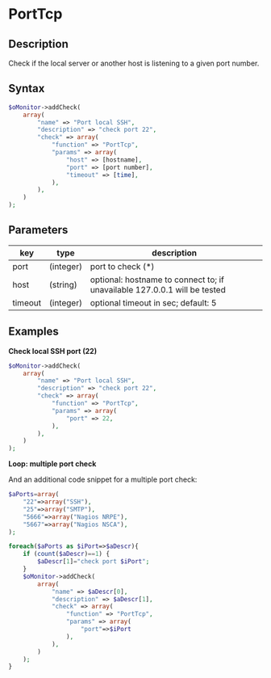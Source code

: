 # PortTcp #

## Description ##

Check if the local server or another host is listening to a given port number.

## Syntax ##

```php
$oMonitor->addCheck(
	array(
		"name" => "Port local SSH",
		"description" => "check port 22",
		"check" => array(
			"function" => "PortTcp",
			"params" => array(
				"host" => [hostname],
				"port" => [port number],
				"timeout" => [time],
			),
		),
	)
);
```

## Parameters ##

| key      | type     | description |
|---       |---       |---
|port      |(integer) |port to check <span class="required">(*)</span>
|host      |(string)  |optional: hostname to connect to; if unavailable 127.0.0.1 will be tested
|timeout   |(integer) |optional timeout in sec; default: 5

## Examples ##

**Check local SSH port (22)**
```php
$oMonitor->addCheck(
	array(
		"name" => "Port local SSH",
		"description" => "check port 22",
		"check" => array(
			"function" => "PortTcp",
			"params" => array(
				"port" => 22,
			),
		),
	)
);
```

**Loop: multiple port check**

And an additional code snippet for a multiple port check:

```php
$aPorts=array(
	"22"=>array("SSH"),
	"25"=>array("SMTP"),
	"5666"=>array("Nagios NRPE"),
	"5667"=>array("Nagios NSCA"),
);

foreach($aPorts as $iPort=>$aDescr){
	if (count($aDescr)==1) {
		$aDescr[1]="check port $iPort";
	}
	$oMonitor->addCheck(
		array(
			"name" => $aDescr[0],
			"description" => $aDescr[1],
			"check" => array(
				"function" => "PortTcp",
				"params" => array(
					"port"=>$iPort
				),
			),
		)
	);
}
```
